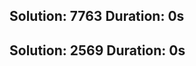 Solution: 7763
Duration: 0s
--------------------------
Solution: 2569
Duration: 0s
--------------------------
